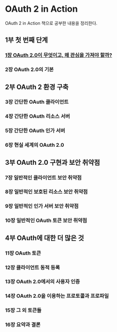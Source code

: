 # OAuth 2 in Action

OAuth 2 in Action 책으로 공부한 내용을 정리한다.

## 1부 첫 번째 단계

### [1장 OAuth 2.0이 무엇이고, 왜 관심을 가져야 할까?](1장/README.md)

### 2장 OAuth 2.0의 기본


## 2부 OAuth 2 환경 구축

### 3장 간단한 OAuth 클라이언트

### 4장 간단한 OAuth 리소스 서버

### 5장 간단한 OAuth 인가 서버

### 6장 현실 세계의 OAuth 2.0


## 3부 OAuth 2.0 구현과 보안 취약점

### 7장 일반적인 클라이언트 보안 취약점

### 8장 일반적인 보호된 리소스 보안 취약점

### 9장 일반적인 인가 서버 보안 취약점

### 10장 일반적인 OAuth 토큰 보안 취약점


## 4부 OAuth에 대한 더 많은 것

### 11장 OAuth 토큰

### 12장 클라이언트 동적 등록

### 13장 OAuth 2.0에서의 사용자 인증

### 14장 OAuth 2.0을 이용하는 프로토콜과 프로파일

### 15장 그 외 토큰들

### 16장 요약과 결론